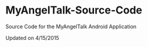 # MyAngelTalk-Source-Code
Source Code for the MyAngelTalk Android Application


Updated on 4/15/2015
